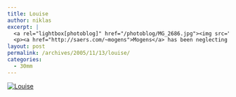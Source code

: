 ```yaml
---
title: Louise
author: niklas
excerpt: |
  <a rel="lightbox[photoblog]" href="/photoblog/MG_2686.jpg"><img src="/photoblog/MG_2686.thumb.jpg" alt="Louise" title="Louise"/></a>
  <p><a href="http://saers.com/~mogens">Mogens</a> has been neglecting his Louise picture series, so here is my second picture of her. f/1.6 at 800 ISO in 1/20 second</p>
layout: post
permalink: /archives/2005/11/13/louise/
categories:
  - 30mm
---
```

<a rel="lightbox[photoblog]" href="/photoblog/MG_2686.jpg"><img src="/photoblog/MG_2686.sized.jpg" alt="Louise" title="Louise" /></a>